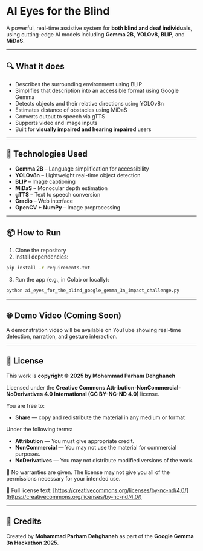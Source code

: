 # AI Eyes for the Blind

A powerful, real-time assistive system for **both blind and deaf individuals**, using cutting-edge AI models including **Gemma 2B**, **YOLOv8**, **BLIP**, and **MiDaS**.

---

## 🔍 What it does

* Describes the surrounding environment using BLIP
* Simplifies that description into an accessible format using Google Gemma
* Detects objects and their relative directions using YOLOv8n
* Estimates distance of obstacles using MiDaS
* Converts output to speech via gTTS
* Supports video and image inputs
* Built for **visually impaired and hearing impaired** users

---

## 🧠 Technologies Used

* **Gemma 2B** – Language simplification for accessibility
* **YOLOv8n** – Lightweight real-time object detection
* **BLIP** – Image captioning
* **MiDaS** – Monocular depth estimation
* **gTTS** – Text to speech conversion
* **Gradio** – Web interface
* **OpenCV + NumPy** – Image preprocessing

---

## 📦 How to Run

1. Clone the repository
2. Install dependencies:

```bash
pip install -r requirements.txt
```

3. Run the app (e.g., in Colab or locally):

```python
python ai_eyes_for_the_blind_google_gemma_3n_impact_challenge.py
```

---

## 🌐 Demo Video (Coming Soon)

A demonstration video will be available on YouTube showing real-time detection, narration, and gesture interaction.

---

## 🚫 License

This work is **copyright © 2025 by Mohammad Parham Dehghaneh**

Licensed under the **Creative Commons Attribution-NonCommercial-NoDerivatives 4.0 International (CC BY-NC-ND 4.0)** license.

You are free to:

* **Share** — copy and redistribute the material in any medium or format

Under the following terms:

* **Attribution** — You must give appropriate credit.
* **NonCommercial** — You may not use the material for commercial purposes.
* **NoDerivatives** — You may not distribute modified versions of the work.

📎 No warranties are given. The license may not give you all of the permissions necessary for your intended use.

🔗 Full license text: [https://creativecommons.org/licenses/by-nc-nd/4.0/](https://creativecommons.org/licenses/by-nc-nd/4.0/)

---

## 🙌 Credits

Created by **Mohammad Parham Dehghaneh** as part of the **Google Gemma 3n Hackathon 2025**.
